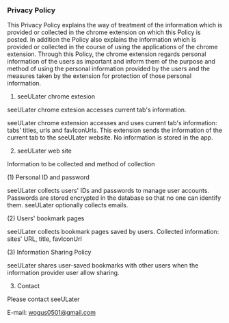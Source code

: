 ### Privacy Policy

This Privacy Policy explains the way of treatment of the information which is provided or collected in the chrome extension on which this Policy is posted. In addition the Policy also explains the information which is provided or collected in the course of using the applications of the chrome extension. Through this Policy, the chrome extension regards personal information of the users as important and inform them of the purpose and method of using the personal information provided by the users and the measures taken by the extension for protection of those personal information. 



1. seeULater chrome extesion

seeULater chrome extesion accesses current tab's information.

seeULater chrome extension accesses and uses current tab's information: tabs' titles, urls and favIconUrls. This extension sends the information of the current tab to the seeULater website. No information is stored in the app.

2. seeULater web site 

Information to be collected and method of collection

(1) Personal ID and password

seeULater collects users' IDs and passwords to manage user accounts. Passwords are stored encrypted in the database so that no one can identify them.
seeULater optionally collects emails.

(2) Users' bookmark pages

seeULater collects bookmark pages saved by users. Collected information: sites' URL, title, favIconUrl

(3) Information Sharing Policy

seeULater shares user-saved bookmarks with other users when the information provider user allow sharing.

3. Contact

Please contact seeULater

E-mail: [wogus0501@gmail.com](mailto:wogus0501@gmail.com)
